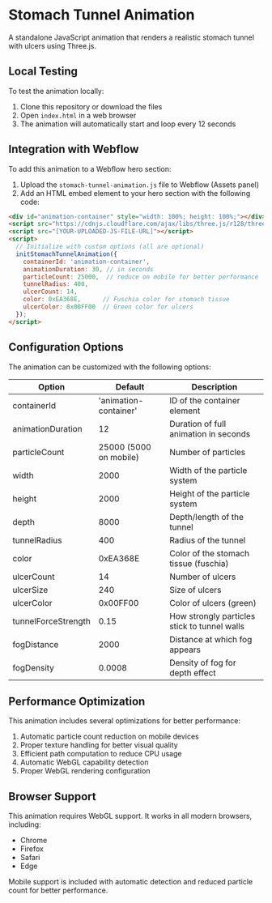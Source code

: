 # Stomach Tunnel Animation

A standalone JavaScript animation that renders a realistic stomach tunnel with ulcers using Three.js.

## Local Testing

To test the animation locally:

1. Clone this repository or download the files
2. Open `index.html` in a web browser
3. The animation will automatically start and loop every 12 seconds

## Integration with Webflow

To add this animation to a Webflow hero section:

1. Upload the `stomach-tunnel-animation.js` file to Webflow (Assets panel)
2. Add an HTML embed element to your hero section with the following code:

```html
<div id="animation-container" style="width: 100%; height: 100%;"></div>
<script src="https://cdnjs.cloudflare.com/ajax/libs/three.js/r128/three.min.js"></script>
<script src="[YOUR-UPLOADED-JS-FILE-URL]"></script>
<script>
  // Initialize with custom options (all are optional)
  initStomachTunnelAnimation({
    containerId: 'animation-container',
    animationDuration: 30, // in seconds
    particleCount: 25000,  // reduce on mobile for better performance
    tunnelRadius: 400,
    ulcerCount: 14,
    color: 0xEA368E,      // Fuschia color for stomach tissue
    ulcerColor: 0x00FF00  // Green color for ulcers
  });
</script>
```

## Configuration Options

The animation can be customized with the following options:

| Option | Default | Description |
|--------|---------|-------------|
| containerId | 'animation-container' | ID of the container element |
| animationDuration | 12 | Duration of full animation in seconds |
| particleCount | 25000 (5000 on mobile) | Number of particles |
| width | 2000 | Width of the particle system |
| height | 2000 | Height of the particle system |
| depth | 8000 | Depth/length of the tunnel |
| tunnelRadius | 400 | Radius of the tunnel |
| color | 0xEA368E | Color of the stomach tissue (fuschia) |
| ulcerCount | 14 | Number of ulcers |
| ulcerSize | 240 | Size of ulcers |
| ulcerColor | 0x00FF00 | Color of ulcers (green) |
| tunnelForceStrength | 0.15 | How strongly particles stick to tunnel walls |
| fogDistance | 2000 | Distance at which fog appears |
| fogDensity | 0.0008 | Density of fog for depth effect |

## Performance Optimization

This animation includes several optimizations for better performance:

1. Automatic particle count reduction on mobile devices
2. Proper texture handling for better visual quality
3. Efficient path computation to reduce CPU usage
4. Automatic WebGL capability detection
5. Proper WebGL rendering configuration

## Browser Support

This animation requires WebGL support. It works in all modern browsers, including:
- Chrome
- Firefox
- Safari
- Edge

Mobile support is included with automatic detection and reduced particle count for better performance. 